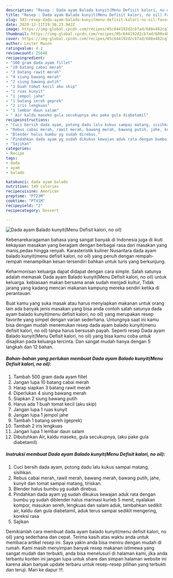 ```yaml
---
description: "Resep : Dada ayam Balado kunyit(Menu Defisit kalori, no oil) Favorite"
title: "Resep : Dada ayam Balado kunyit(Menu Defisit kalori, no oil) Favorite"
slug: 583-resep-dada-ayam-balado-kunyitmenu-defisit-kalori-no-oil-favorite
date: 2020-12-11T19:36:23.942Z
image: https://img-global.cpcdn.com/recipes/05c644192d2cb7ad/680x482cq70/dada-ayam-balado-kunyitmenu-defisit-kalori-no-oil-foto-resep-utama.jpg
thumbnail: https://img-global.cpcdn.com/recipes/05c644192d2cb7ad/680x482cq70/dada-ayam-balado-kunyitmenu-defisit-kalori-no-oil-foto-resep-utama.jpg
cover: https://img-global.cpcdn.com/recipes/05c644192d2cb7ad/680x482cq70/dada-ayam-balado-kunyitmenu-defisit-kalori-no-oil-foto-resep-utama.jpg
author: Lester Mason
ratingvalue: 4.2
reviewcount: 25648
recipeingredient:
- "500 gram dada ayam fillet"
- "10 batang cabai merah"
- "3 batang rawit merah"
- "4 siung bawang merah"
- "2 siung bawang putih"
- "1 buah tomat kecil aku skip"
- "1 ruas kunyit"
- "1 jempol jahe"
- "1 batang sereh geprek"
- "2 iris lengkuas"
- "1 lembar daun salam"
- " Air kaldu maseko gula secukupnya aku pake gula diabetamil"
recipeinstructions:
- "Cuci bersih dada ayam, potong dadu lalu kukus sampai matang, sisihkan."
- "Rebus cabai merah, rawit merah, bawang merah, bawang putih, jahe, kunyit dan tomat sampai matang, tiriskan."
- "Blender halus bumbu yg sudah direbus."
- "Pindahkan dada ayam yg sudah dikukus kewajan aduk rata dengan bumbu yg sudah diblender halus marinasi kurleb 5 menit, nyalakan kompor, masukan sereh, lengkuas dan salam aduk, tambahkan sedikit air, kaldu dan gula diabetamil, aduk terus sampai sedikit mengering, koreksi rasa"
- "Sajikan"
categories:
- Recipe
tags:
- dada
- ayam
- balado

katakunci: dada ayam balado 
nutrition: 149 calories
recipecuisine: American
preptime: "PT23M"
cooktime: "PT41M"
recipeyield: "2"
recipecategory: Dessert

---
```



![Dada ayam Balado kunyit(Menu Defisit kalori, no oil)](https://img-global.cpcdn.com/recipes/05c644192d2cb7ad/680x482cq70/dada-ayam-balado-kunyitmenu-defisit-kalori-no-oil-foto-resep-utama.jpg)

Kebenarekaragaman bahasa yang sangat banyak di Indonesia juga di ikuti kekayaan masakan yang beragam dengan berbagai rasa dari masakan yang manis,pedas hingga renyah. Karasteristik kuliner Nusantara dada ayam balado kunyit(menu defisit kalori, no oil) yang penuh dengan rempah-rempah menampilkan kesan tersendiri bahkan untuk turis yang berkunjung.




Keharmonisan keluarga dapat didapat dengan cara simple. Salah satunya adalah memasak Dada ayam Balado kunyit(Menu Defisit kalori, no oil) untuk keluarga. kebiasaan makan bersama anak sudah menjadi kultur, Tidak jarang yang kadang mencari makanan kampung mereka sendiri ketika di perantauan.

Buat kamu yang suka masak atau harus menyiapkan makanan untuk orang lain ada banyak jenis masakan yang bisa anda contoh salah satunya dada ayam balado kunyit(menu defisit kalori, no oil) yang merupakan resep favorite yang simpel dengan varian sederhana. Untungnya saat ini kamu bisa dengan mudah menemukan resep dada ayam balado kunyit(menu defisit kalori, no oil) tanpa harus bersusah payah.
Seperti resep Dada ayam Balado kunyit(Menu Defisit kalori, no oil) yang bisa kamu coba untuk disajikan pada keluarga tercinta. Dan sangat mudah hanya dengan 5 langkah dan 12 bahan.


<!--inarticleads1-->

##### Bahan-bahan yang perlukan membuat Dada ayam Balado kunyit(Menu Defisit kalori, no oil):

1. Tambah 500 gram dada ayam fillet
1. Jangan lupa 10 batang cabai merah
1. Harap siapkan 3 batang rawit merah
1. Diperlukan 4 siung bawang merah
1. Siapkan 2 siung bawang putih
1. Harus ada 1 buah tomat kecil (aku skip)
1. Jangan lupa 1 ruas kunyit
1. Jangan lupa 1 jempol jahe
1. Tambah 1 batang sereh (geprek)
1. Tambah 2 iris lengkuas
1. Jangan lupa 1 lembar daun salam
1. Dibutuhkan  Air, kaldu maseko, gula secukupnya, (aku pake gula diabetamil)




<!--inarticleads2-->

##### Instruksi membuat  Dada ayam Balado kunyit(Menu Defisit kalori, no oil):

1. Cuci bersih dada ayam, potong dadu lalu kukus sampai matang, sisihkan.
1. Rebus cabai merah, rawit merah, bawang merah, bawang putih, jahe, kunyit dan tomat sampai matang, tiriskan.
1. Blender halus bumbu yg sudah direbus.
1. Pindahkan dada ayam yg sudah dikukus kewajan aduk rata dengan bumbu yg sudah diblender halus marinasi kurleb 5 menit, nyalakan kompor, masukan sereh, lengkuas dan salam aduk, tambahkan sedikit air, kaldu dan gula diabetamil, aduk terus sampai sedikit mengering, koreksi rasa
1. Sajikan




Demikianlah cara membuat dada ayam balado kunyit(menu defisit kalori, no oil) yang sederhana dan cepat. Terima kasih atas waktu anda untuk membaca artikel resep ini. Saya yakin anda bisa meniru dengan mudah di rumah. Kami masih menyimpan banyak resep makanan istimewa yang sangat mudah dan terbukti, anda bisa menelusuri di halaman kami, jika anda terbantu konten ini jangan lupa untuk share dan simpan halaman website ini karena akan banyak update terbaru untuk resep-resep pilihan yang terbukti dan teruji. Mari ke dapur !!!. 
